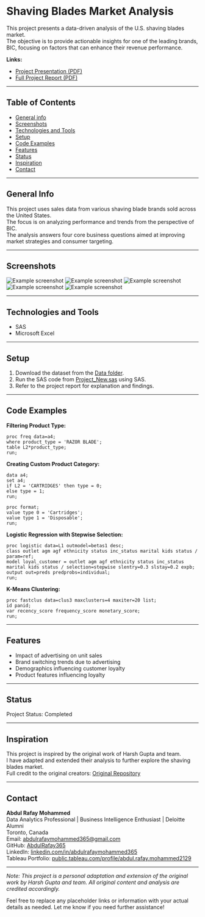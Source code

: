 # Shaving Blades Market Analysis

This project presents a data-driven analysis of the U.S. shaving blades market.  
The objective is to provide actionable insights for one of the leading brands, BIC, focusing on factors that can enhance their revenue performance.

**Links:**

- [Project Presentation (PDF)](https://github.com/harshbg/Shaving-Blades-Analysis/blob/master/Group03_Presentation(Print).pdf)  
- [Full Project Report (PDF)](https://github.com/harshbg/Shaving-Blades-Analysis/blob/master/Group03_FinalReport.pdf)

---

## Table of Contents

* [General info](#general-info)
* [Screenshots](#screenshots)
* [Technologies and Tools](#technologies-and-tools)
* [Setup](#setup)
* [Code Examples](#code-examples)
* [Features](#features)
* [Status](#status)
* [Inspiration](#inspiration)
* [Contact](#contact)

---

## General Info

This project uses sales data from various shaving blade brands sold across the United States.  
The focus is on analyzing performance and trends from the perspective of BIC.  
The analysis answers four core business questions aimed at improving market strategies and consumer targeting.

---

## Screenshots

![Example screenshot](./img/Capture.PNG)
![Example screenshot](./img/Capture1.PNG)
![Example screenshot](./img/Capture2.PNG)
![Example screenshot](./img/Capture3.PNG)
![Example screenshot](./img/Capture4.PNG)

---

## Technologies and Tools

- SAS  
- Microsoft Excel

---

## Setup

1. Download the dataset from the [Data folder](https://github.com/harshbg/Shaving-Blades-Analysis/tree/master/Data).
2. Run the SAS code from [Project_New.sas](https://github.com/harshbg/Shaving-Blades-Analysis/blob/master/Project_New.sas) using SAS.
3. Refer to the project report for explanation and findings.

---

## Code Examples

**Filtering Product Type:**
```sas
proc freq data=a4;
where product_type = 'RAZOR BLADE';
table L2*product_type;
run;
```

**Creating Custom Product Category:**
```sas
data a4;
set a4;
if L2 = 'CARTRIDGES' then type = 0;
else type = 1;
run;

proc format;
value type 0 = 'Cartridges';
value type 1 = 'Disposable';
run;
```

**Logistic Regression with Stepwise Selection:**
```sas
proc logistic data=L1 outmodel=betas1 desc;
class outlet agm agf ethnicity status inc_status marital kids status / param=ref;
model loyal_customer = outlet agm agf ethnicity status inc_status marital kids status / selection=stepwise slentry=0.3 slstay=0.2 expb;
output out=preds predprobs=individual;
run;
```

**K-Means Clustering:**
```sas
proc fastclus data=clus3 maxclusters=4 maxiter=20 list;
id panid;
var recency_score frequency_score monetary_score;
run;
```

---

## Features

- Impact of advertising on unit sales  
- Brand switching trends due to advertising  
- Demographics influencing customer loyalty  
- Product features influencing loyalty

---

## Status

Project Status: Completed

---

## Inspiration

This project is inspired by the original work of Harsh Gupta and team.  
I have adapted and extended their analysis to further explore the shaving blades market.  
Full credit to the original creators: [Original Repository](https://github.com/harshbg/Shaving-Blades-Analysis)

---

## Contact

**Abdul Rafay Mohammed**  
Data Analytics Professional | Business Intelligence Enthusiast | Deloitte Alumni  
Toronto, Canada  
Email: abdulrafaymohammed365@gmail.com  
GitHub: [AbdulRafay365](https://github.com/AbdulRafay365)  
LinkedIn: [linkedin.com/in/abdulrafaymohammed365](https://www.linkedin.com/in/abdulrafaymohammed365)  
Tableau Portfolio: [public.tableau.com/profile/abdul.rafay.mohammed2129](https://public.tableau.com/app/profile/abdul.rafay.mohammed2129)

---

*Note: This project is a personal adaptation and extension of the original work by Harsh Gupta and team. All original content and analysis are credited accordingly.*

Feel free to replace any placeholder links or information with your actual details as needed. Let me know if you need further assistance!
